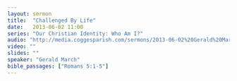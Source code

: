 ```yaml
---
layout: sermon
title:  "Challenged By Life"
date:   2013-06-02 11:00
series: "Our Christian Identity: Who Am I?"
audio: "http://media.coggesparish.com/sermons/2013-06-02%20Gerald%20March.mp3"
video: ""
slides: ""
speaker: "Gerald March"
bible_passages: ["Romans 5:1-5"]
---
```


